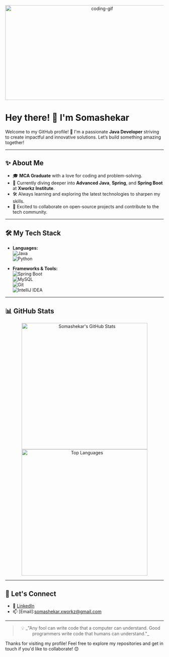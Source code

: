 <div align="center">
  <img src="https://media.giphy.com/media/qgQUggAC3Pfv687qPC/giphy.gif" width="600" height="300" alt="coding-gif">
</div>

# Hey there! 👋 I'm Somashekar  

Welcome to my GitHub profile! 🚀 I'm a passionate **Java Developer** striving to create impactful and innovative solutions. Let’s build something amazing together!

---

## ✨ About Me  
- 🎓 **MCA Graduate** with a love for coding and problem-solving.  
- 🌱 Currently diving deeper into **Advanced Java**, **Spring**, and **Spring Boot** at **Xworkz Institute**.  
- 🛠️ Always learning and exploring the latest technologies to sharpen my skills.  
- 🤝 Excited to collaborate on open-source projects and contribute to the tech community.  

---

## 🛠️ My Tech Stack  
- **Languages:**  
  ![Java](https://img.shields.io/badge/Java-007396?style=for-the-badge&logo=java&logoColor=white)  
  ![Python](https://img.shields.io/badge/Python-3776AB?style=for-the-badge&logo=python&logoColor=white)  

- **Frameworks & Tools:**  
  ![Spring Boot](https://img.shields.io/badge/Spring_Boot-6DB33F?style=for-the-badge&logo=spring-boot&logoColor=white)  
  ![MySQL](https://img.shields.io/badge/MySQL-4479A1?style=for-the-badge&logo=mysql&logoColor=white)  
  ![Git](https://img.shields.io/badge/Git-F05032?style=for-the-badge&logo=git&logoColor=white)  
  ![IntelliJ IDEA](https://img.shields.io/badge/IntelliJ_IDEA-000000?style=for-the-badge&logo=intellij-idea&logoColor=white)  

---

## 📊 GitHub Stats  
<div align="center">
  <img src="https://github-readme-stats.vercel.app/api?username=SomashekarGN&show_icons=true&theme=radical" alt="Somashekar's GitHub Stats" width="400">  
  <img src="https://github-readme-stats.vercel.app/api/top-langs/?username=SomashekarGN&layout=compact&theme=radical" alt="Top Languages" width="400">
</div>

---

## 🌟 Let's Connect  
- 🔗 [LinkedIn](www.linkedin.com/in/somashekar-g-n-8a59331b0)  
- 📫 [Email]:somashekar.xworkz@gmail.com  

---

<div align="center">
  <blockquote>
    💡 _"Any fool can write code that a computer can understand. Good programmers write code that humans can understand."_  
  </blockquote>
</div>

Thanks for visiting my profile! Feel free to explore my repositories and get in touch if you'd like to collaborate! 😊  
